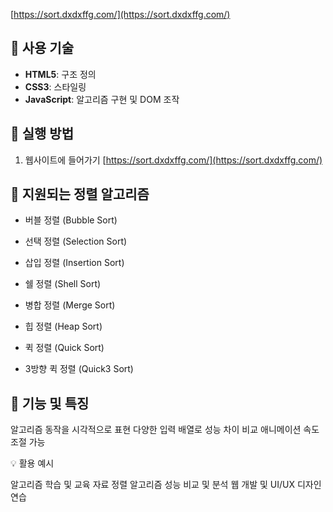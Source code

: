 
[https://sort.dxdxffg.com/](https://sort.dxdxffg.com/)

## 🔧 사용 기술

- **HTML5**: 구조 정의
- **CSS3**: 스타일링
- **JavaScript**: 알고리즘 구현 및 DOM 조작

## 🚀 실행 방법

1.  웹사이트에 들어가기
  [https://sort.dxdxffg.com/](https://sort.dxdxffg.com/)

## 🧠 지원되는 정렬 알고리즘

- 버블 정렬 (Bubble Sort)

- 선택 정렬 (Selection Sort)

- 삽입 정렬 (Insertion Sort)

- 쉘 정렬 (Shell Sort)

- 병합 정렬 (Merge Sort)

- 힙 정렬 (Heap Sort)

- 퀵 정렬 (Quick Sort)

- 3방향 퀵 정렬 (Quick3 Sort)

## 🎨 기능 및 특징

알고리즘 동작을 시각적으로 표현
다양한 입력 배열로 성능 차이 비교
애니메이션 속도 조절 가능

💡 활용 예시

알고리즘 학습 및 교육 자료
정렬 알고리즘 성능 비교 및 분석
웹 개발 및 UI/UX 디자인 연습
